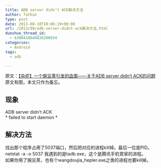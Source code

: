 ```yaml
---
title: ADB server didn’t ACK解决方法
author: fatkun
type: post
date: 2013-08-10T10:06:19+00:00
url: /2013/08/adb-server-didnt-ack解决方法.html
duoshuo_thread_id:
  - 6300410040826200834
categories:
  - Android
tags:
  - adb

---
```

原文：[【杂症】一个豌豆荚引发的血案——关于ADB server didn&#8217;t ACK的问题][1]  
原文有图，本文只作为备忘。
## 现象

ADB server didn&#8217;t ACK  
\* failed to start daemon \*
## 解决方法

找出那个程序占用了5037端口，然后把对应的进程kill掉。最后一位是PID。  
netstat -a -o 5037
我遇到的是tadb.exe，这个是腾讯手机管家的进程。  
如果你用了豌豆荚，也有个wangdoujia_hepler.exe之类的进程也要kill掉。

 [1]: http://www.cnblogs.com/longqi293/archive/2012/06/19/Android-Troubleshooting-ACK.html